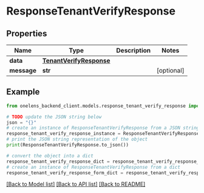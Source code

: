 # ResponseTenantVerifyResponse


## Properties

Name | Type | Description | Notes
------------ | ------------- | ------------- | -------------
**data** | [**TenantVerifyResponse**](TenantVerifyResponse.md) |  | 
**message** | **str** |  | [optional] 

## Example

```python
from onelens_backend_client.models.response_tenant_verify_response import ResponseTenantVerifyResponse

# TODO update the JSON string below
json = "{}"
# create an instance of ResponseTenantVerifyResponse from a JSON string
response_tenant_verify_response_instance = ResponseTenantVerifyResponse.from_json(json)
# print the JSON string representation of the object
print(ResponseTenantVerifyResponse.to_json())

# convert the object into a dict
response_tenant_verify_response_dict = response_tenant_verify_response_instance.to_dict()
# create an instance of ResponseTenantVerifyResponse from a dict
response_tenant_verify_response_form_dict = response_tenant_verify_response.from_dict(response_tenant_verify_response_dict)
```
[[Back to Model list]](../README.md#documentation-for-models) [[Back to API list]](../README.md#documentation-for-api-endpoints) [[Back to README]](../README.md)


